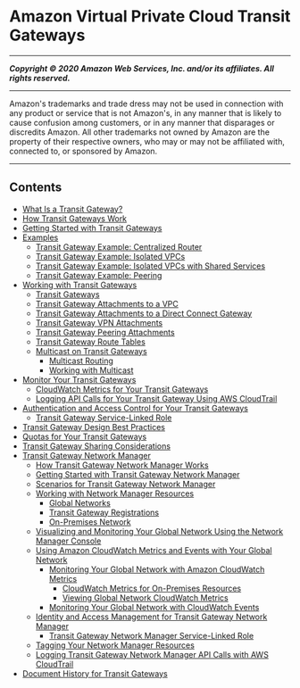 # Amazon Virtual Private Cloud Transit Gateways

-----
*****Copyright &copy; 2020 Amazon Web Services, Inc. and/or its affiliates. All rights reserved.*****

-----
Amazon's trademarks and trade dress may not be used in 
     connection with any product or service that is not Amazon's, 
     in any manner that is likely to cause confusion among customers, 
     or in any manner that disparages or discredits Amazon. All other 
     trademarks not owned by Amazon are the property of their respective
     owners, who may or may not be affiliated with, connected to, or 
     sponsored by Amazon.

-----
## Contents
+ [What Is a Transit Gateway?](what-is-transit-gateway.md)
+ [How Transit Gateways Work](how-transit-gateways-work.md)
+ [Getting Started with Transit Gateways](tgw-getting-started.md)
+ [Examples](TGW_Scenarios.md)
   + [Transit Gateway Example: Centralized Router](transit-gateway-centralized-router.md)
   + [Transit Gateway Example: Isolated VPCs](transit-gateway-isolated.md)
   + [Transit Gateway Example: Isolated VPCs with Shared Services](transit-gateway-isolated-shared.md)
   + [Transit Gateway Example: Peering](transit-gateway-peering-scenario.md)
+ [Working with Transit Gateways](working-with-transit-gateways.md)
   + [Transit Gateways](tgw-transit-gateways.md)
   + [Transit Gateway Attachments to a VPC](tgw-vpc-attachments.md)
   + [Transit Gateway Attachments to a Direct Connect Gateway](tgw-dcg-attachments.md)
   + [Transit Gateway VPN Attachments](tgw-vpn-attachments.md)
   + [Transit Gateway Peering Attachments](tgw-peering.md)
   + [Transit Gateway Route Tables](tgw-route-tables.md)
   + [Multicast on Transit Gateways](tgw-multicast-overview.md)
      + [Multicast Routing](how-multicast-works.md)
      + [Working with Multicast](working-with-multicast.md)
+ [Monitor Your Transit Gateways](transit-gateway-monitoring.md)
   + [CloudWatch Metrics for Your Transit Gateways](transit-gateway-cloudwatch-metrics.md)
   + [Logging API Calls for Your Transit Gateway Using AWS CloudTrail](transit-gateway-cloudtrail-logs.md)
+ [Authentication and Access Control for Your Transit Gateways](transit-gateway-authentication-access-control.md)
   + [Transit Gateway Service-Linked Role](tgw-service-linked-roles.md)
+ [Transit Gateway Design Best Practices](tgw-best-design-practices.md)
+ [Quotas for Your Transit Gateways](transit-gateway-limits.md)
+ [Transit Gateway Sharing Considerations](transit-gateway-share.md)
+ [Transit Gateway Network Manager](what-is-network-manager.md)
   + [How Transit Gateway Network Manager Works](how-network-manager-works.md)
   + [Getting Started with Transit Gateway Network Manager](network-manager-getting-started.md)
   + [Scenarios for Transit Gateway Network Manager](network-manager-scenarios.md)
   + [Working with Network Manager Resources](working-with-network-manager.md)
      + [Global Networks](global-networks.md)
      + [Transit Gateway Registrations](tgw-registrations.md)
      + [On-Premises Network](on-premises-networks.md)
   + [Visualizing and Monitoring Your Global Network Using the Network Manager Console](network-manager-monitor-console.md)
   + [Using Amazon CloudWatch Metrics and Events with Your Global Network](monitoring-overview.md)
      + [Monitoring Your Global Network with Amazon CloudWatch Metrics](monitoring-cloudwatch-metrics.md)
         + [CloudWatch Metrics for On-Premises Resources](cw-metrics-on-premises.md)
         + [Viewing Global Network CloudWatch Metrics](viewing-metrics.md)
      + [Monitoring Your Global Network with CloudWatch Events](monitoring-events.md)
   + [Identity and Access Management for Transit Gateway Network Manager](nm-security-iam.md)
      + [Transit Gateway Network Manager Service-Linked Role](nm-service-linked-roles.md)
   + [Tagging Your Network Manager Resources](network-manager-tagging.md)
   + [Logging Transit Gateway Network Manager API Calls with AWS CloudTrail](nm-logging-using-cloudtrail.md)
+ [Document History for Transit Gateways](doc-history.md)
